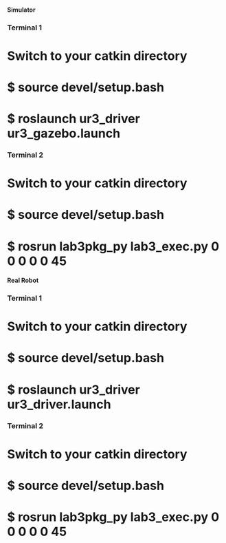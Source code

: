 #### Simulator

### Terminal 1
# Switch to your catkin directory
# $ source devel/setup.bash
# $ roslaunch ur3_driver ur3_gazebo.launch 
 
### Terminal 2
# Switch to your catkin directory
# $ source devel/setup.bash
# $ rosrun lab3pkg_py lab3_exec.py 0 0 0 0 0 45

#### Real Robot

### Terminal 1
# Switch to your catkin directory
# $ source devel/setup.bash
# $ roslaunch ur3_driver ur3_driver.launch 
 
### Terminal 2
# Switch to your catkin directory
# $ source devel/setup.bash
# $ rosrun lab3pkg_py lab3_exec.py 0 0 0 0 0 45

